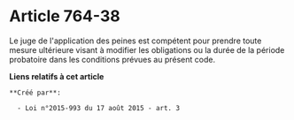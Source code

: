 # Article 764-38

Le juge de l'application des peines est compétent pour prendre toute mesure ultérieure visant à modifier les obligations ou
la durée de la période probatoire dans les conditions prévues au présent code.

**Liens relatifs à cet article**

	**Créé par**:

	  - Loi n°2015-993 du 17 août 2015 - art. 3
